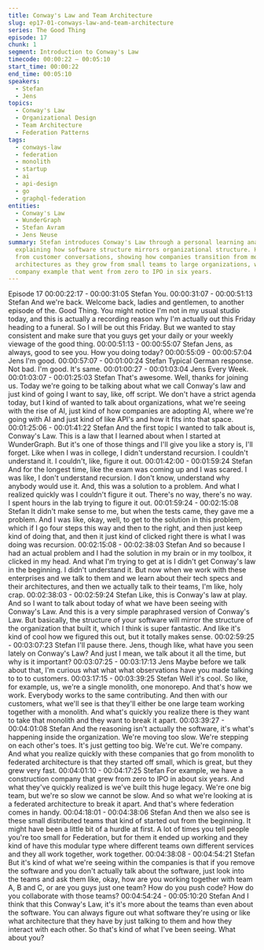 ```yaml
---
title: Conway's Law and Team Architecture
slug: ep17-01-conways-law-and-team-architecture
series: The Good Thing
episode: 17
chunk: 1
segment: Introduction to Conway's Law
timecode: 00:00:22 – 00:05:10
start_time: 00:00:22
end_time: 00:05:10
speakers:
  - Stefan
  - Jens
topics:
  - Conway's Law
  - Organizational Design
  - Team Architecture
  - Federation Patterns
tags:
  - conways-law
  - federation
  - monolith
  - startup
  - ai
  - api-design
  - go
  - graphql-federation
entities:
  - Conway's Law
  - WunderGraph
  - Stefan Avram
  - Jens Neuse
summary: Stefan introduces Conway's Law through a personal learning analogy with recursion,
  explaining how software structure mirrors organizational structure. He shares observations
  from customer conversations, showing how companies transition from monolith to federated
  architectures as they grow from small teams to large organizations, with a construction
  company example that went from zero to IPO in six years.
---
```

Episode 17
00:00:22:17 - 00:00:31:05
Stefan
You.
00:00:31:07 - 00:00:51:13
Stefan
And we're back. Welcome back, ladies and gentlemen, to another episode of the. Good Thing.
You might notice I'm not in my usual studio today, and this is actually a recording reason why I'm
actually out this Friday heading to a funeral. So I will be out this Friday. But we wanted to stay
consistent and make sure that you guys get your daily or your weekly viewage of the good thing.
00:00:51:13 - 00:00:55:07
Stefan
Jens, as always, good to see you. How you doing today?
00:00:55:09 - 00:00:57:04
Jens
I'm good.
00:00:57:07 - 00:01:00:24
Stefan
Typical German response. Not bad. I'm good. It's same.
00:01:00:27 - 00:01:03:04
Jens
Every Week.
00:01:03:07 - 00:01:25:03
Stefan
That's awesome. Well, thanks for joining us. Today we're going to be talking about what we call
Conway's law and just kind of going I want to say, like, off script. We don't have a strict agenda
today, but I kind of wanted to talk about organizations, what we're seeing with the rise of AI, just
kind of how companies are adopting AI, where we're going with AI and just kind of like API's and
how it fits into that space.
00:01:25:06 - 00:01:41:22
Stefan
And the first topic I wanted to talk about is, Conway's Law. This is a law that I learned about
when I started at WunderGraph. But it's one of those things and I'll give you like a story is, I'll
forget. Like when I was in college, I didn't understand recursion. I couldn't understand it. I
couldn't, like, figure it out.
00:01:42:00 - 00:01:59:24
Stefan
And for the longest time, like the exam was coming up and I was scared. I was like, I don't
understand recursion. I don't know, understand why anybody would use it. And, this was a
solution to a problem. And what I realized quickly was I couldn't figure it out. There's no way,
there's no way. I spent hours in the lab trying to figure it out.
00:01:59:24 - 00:02:15:08
Stefan
It didn't make sense to me, but when the tests came, they gave me a problem. And I was like,
okay, well, to get to the solution in this problem, which if I go four steps this way and then to the
right, and then just keep kind of doing that, and then it just kind of clicked right there is what I
was doing was recursion.
00:02:15:08 - 00:02:38:03
Stefan
And so because I had an actual problem and I had the solution in my brain or in my toolbox, it
clicked in my head. And what I'm trying to get at is I didn't get Conway's law in the beginning. I
didn't understand it. But now when we work with these enterprises and we talk to them and we
learn about their tech specs and their architectures, and then we actually talk to their teams, I'm
like, holy crap.
00:02:38:03 - 00:02:59:24
Stefan
Like, this is Conway's law at play. And so I want to talk about today of what we have been
seeing with Conway's Law. And this is a very simple paraphrased version of Conway's Law. But
basically, the structure of your software will mirror the structure of the organization that built it,
which I think is super fantastic. And like it's kind of cool how we figured this out, but it totally
makes sense.
00:02:59:25 - 00:03:07:23
Stefan
I'll pause there. Jens, though like, what have you seen lately on Conway's Law? And just I
mean, we talk about it all the time, but why is it important?
00:03:07:25 - 00:03:17:13
Jens
Maybe before we talk about that, I'm curious what what what observations have you made
talking to to to customers.
00:03:17:15 - 00:03:39:25
Stefan
Well it's cool. So like, for example, us, we're a single monolith, one monorepo. And that's how
we work. Everybody works to the same contributing. And then with our customers, what we'll
see is that they'll either be one large team working together with a monolith. And what's quickly
you realize there is they want to take that monolith and they want to break it apart.
00:03:39:27 - 00:04:01:08
Stefan
And the reasoning isn't actually the software, it's what's happening inside the organization.
We're moving too slow. We're stepping on each other's toes. It's just getting too big. We're cut.
We're company. And what you realize quickly with these companies that go from monolith to
federated architecture is that they started off small, which is great, but they grew very fast.
00:04:01:10 - 00:04:17:25
Stefan
For example, we have a construction company that grew from zero to IPO in about six years.
And what they've quickly realized is we've built this huge legacy. We're one big team, but we're
so slow we cannot be slow. And so what we're looking at is a federated architecture to break it
apart. And that's where federation comes in handy.
00:04:18:01 - 00:04:38:06
Stefan
And then we also see is these small distributed teams that kind of started out from the
beginning. It might have been a little bit of a hurdle at first. A lot of times you tell people you're
too small for Federation, but for them it ended up working and they kind of have this modular
type where different teams own different services and they all work together, work together.
00:04:38:08 - 00:04:54:21
Stefan
But it's kind of what we're seeing within the companies is that if you remove the software and
you don't actually talk about the software, just look into the teams and ask them like, okay, how
are you working together with team A, B and C, or are you guys just one team? How do you
push code? How do you collaborate with those teams?
00:04:54:24 - 00:05:10:20
Stefan
And I think that this Conway's Law, it's it's more about the teams than even about the software.
You can always figure out what software they're using or like what architecture that they have by
just talking to them and how they interact with each other. So that's kind of what I've been
seeing. What about you?